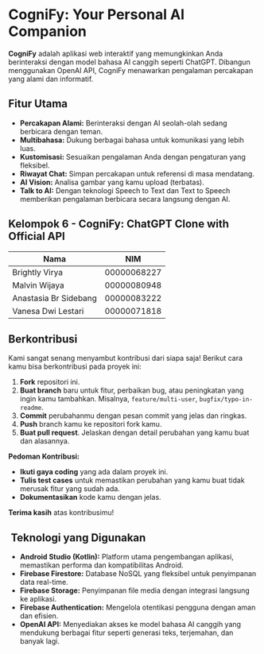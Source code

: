 # CogniFy: Your Personal AI Companion

**CogniFy** adalah aplikasi web interaktif yang memungkinkan Anda berinteraksi dengan model bahasa AI canggih seperti ChatGPT. Dibangun menggunakan OpenAI API, CogniFy menawarkan pengalaman percakapan yang alami dan informatif.

## Fitur Utama

- **Percakapan Alami:** Berinteraksi dengan AI seolah-olah sedang berbicara dengan teman.
- **Multibahasa:** Dukung berbagai bahasa untuk komunikasi yang lebih luas.
- **Kustomisasi:** Sesuaikan pengalaman Anda dengan pengaturan yang fleksibel.
- **Riwayat Chat:** Simpan percakapan untuk referensi di masa mendatang.
- **AI Vision:** Analisa gambar yang kamu upload (terbatas).
- **Talk to AI:** Dengan teknologi Speech to Text dan Text to Speech memberikan pengalaman berbicara secara langsung dengan AI.

## Kelompok 6 - CogniFy: ChatGPT Clone with Official API

| Nama                  | NIM         |
| --------------------- | ----------- |
| Brightly Virya        | 00000068227 |
| Malvin Wijaya         | 00000080948 |
| Anastasia Br Sidebang | 00000083222 |
| Vanesa Dwi Lestari    | 00000071818 |

## Berkontribusi

Kami sangat senang menyambut kontribusi dari siapa saja! Berikut cara kamu bisa berkontribusi pada proyek ini:

1. **Fork** repositori ini.
2. **Buat branch** baru untuk fitur, perbaikan bug, atau peningkatan yang ingin kamu tambahkan. Misalnya, `feature/multi-user`, `bugfix/typo-in-readme`.
3. **Commit** perubahanmu dengan pesan commit yang jelas dan ringkas.
4. **Push** branch kamu ke repositori fork kamu.
5. **Buat pull request**. Jelaskan dengan detail perubahan yang kamu buat dan alasannya.

**Pedoman Kontribusi:**

- **Ikuti gaya coding** yang ada dalam proyek ini.
- **Tulis test cases** untuk memastikan perubahan yang kamu buat tidak merusak fitur yang sudah ada.
- **Dokumentasikan** kode kamu dengan jelas.

**Terima kasih** atas kontribusimu!

## ️ Teknologi yang Digunakan

- **Android Studio (Kotlin):** Platform utama pengembangan aplikasi, memastikan performa dan kompatibilitas Android.
- **Firebase Firestore:** Database NoSQL yang fleksibel untuk penyimpanan data real-time.
- **Firebase Storage:** Penyimpanan file media dengan integrasi langsung ke aplikasi.
- **Firebase Authentication:** Mengelola otentikasi pengguna dengan aman dan efisien.
- **OpenAI API:** Menyediakan akses ke model bahasa AI canggih yang mendukung berbagai fitur seperti generasi teks, terjemahan, dan banyak lagi.
